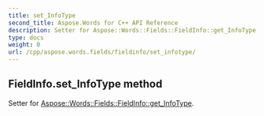 ```yaml
---
title: set_InfoType
second_title: Aspose.Words for C++ API Reference
description: Setter for Aspose::Words::Fields::FieldInfo::get_InfoType. 
type: docs
weight: 0
url: /cpp/aspose.words.fields/fieldinfo/set_infotype/
---
```

## FieldInfo.set_InfoType method


Setter for [Aspose::Words::Fields::FieldInfo::get_InfoType](./get_infotype/).

